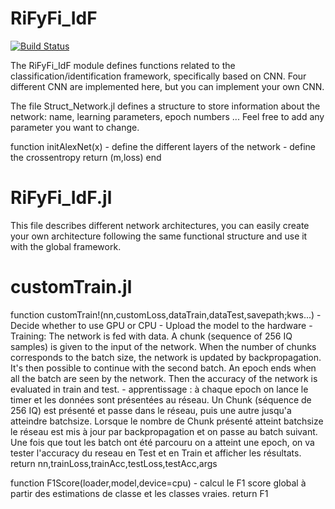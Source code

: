 # RiFyFi_IdF

[![Build Status](https://github.com/achillet/RiFyFi_IdF.jl/actions/workflows/CI.yml/badge.svg?branch=main)](https://github.com/achillet/RiFyFi_IdF.jl/actions/workflows/CI.yml?query=branch%3Amain)

The RiFyFi_IdF module defines functions related to the classification/identification framework, specifically based on CNN.
Four different CNN are implemented here, but you can implement your own CNN.

The file Struct_Network.jl defines a structure to store information about the network: name, learning parameters, epoch numbers ... Feel free to add any parameter you want to change.

function initAlexNet(x)
    - define the different layers of the network
    - define the crossentropy 
    return (m,loss)
end

# RiFyFi_IdF.jl 
This file describes different network architectures, you can easily create your own architecture following the same functional structure and use it with the global framework.

# customTrain.jl

function customTrain!(nn,customLoss,dataTrain,dataTest,savepath;kws...)
    - Decide whether to use GPU or CPU
    - Upload the model to the hardware
    - Training: The network is fed with data. A chunk (sequence of 256 IQ samples) is given to the input of the network. When the number of chunks corresponds to the batch size, the network is updated by backpropagation. It's then possible to continue with the second batch. An epoch ends when all the batch are seen by the network. Then the accuracy of the network is evaluated in train and test. 
    - apprentissage : à chaque epoch on lance le timer et les données sont présentées au réseau. 
    Un Chunk (séquence de 256 IQ) est présenté et passe dans le réseau, puis une autre jusqu'a atteindre batchsize. Lorsque le nombre de Chunk présenté atteint batchsize le réseau est mis à jour par backpropagation et on passe au batch suivant. Une fois que tout les batch ont été parcouru on a atteint une epoch, on va tester l'accuracy du reseau en Test et en Train et afficher les résultats. 
return nn,trainLoss,trainAcc,testLoss,testAcc,args



function F1Score(loader,model,device=cpu)
    - calcul le F1 score global à partir des estimations de classe et les classes vraies.
return F1
